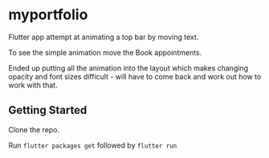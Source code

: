 # myportfolio

Flutter app attempt at animating a top bar by moving text.

To see the simple animation move the Book appointments.

Ended up putting all the animation into the layout which makes changing opacity and font sizes difficult - will have to come back and work out how to work with that.

## Getting Started

Clone the repo.

Run `flutter packages get` followed by `flutter run`
